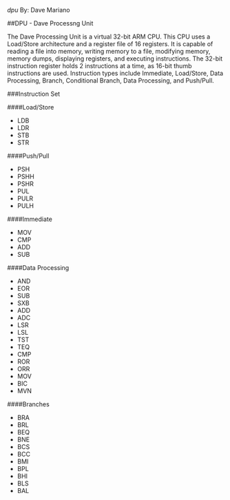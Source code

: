 _dpu_ By: Dave Mariano


##DPU - Dave Processng Unit


The Dave Processing Unit is a virtual 32-bit ARM CPU.  This CPU uses a Load/Store architecture and a register file of 16 registers.  It is capable of reading a file into memory, writing memory to a file, modifying memory, memory dumps, displaying registers, and executing instructions.  The 32-bit instruction register holds 2 instructions at a time, as 16-bit thumb instructions are used.  Instruction types include Immediate, Load/Store, Data Processing, Branch, Conditional Branch, Data Processing, and Push/Pull.  


###Instruction Set


####Load/Store
* LDB
* LDR
* STB
* STR

####Push/Pull
* PSH
* PSHH
* PSHR
* PUL
* PULR
* PULH

####Immediate
* MOV
* CMP
* ADD
* SUB

####Data Processing
* AND
* EOR
* SUB
* SXB
* ADD
* ADC
* LSR
* LSL
* TST
* TEQ
* CMP
* ROR
* ORR
* MOV
* BIC
* MVN

####Branches
* BRA
* BRL
* BEQ
* BNE
* BCS
* BCC
* BMI
* BPL
* BHI
* BLS
* BAL
